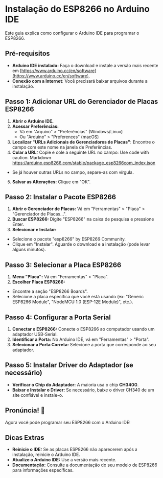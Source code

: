 # Instalação do ESP8266 no Arduino IDE

Este guia explica como configurar o Arduino IDE para programar o ESP8266. 

## Pré-requisitos

* **Arduino IDE instalado:** Faça o download e instale a versão mais recente em [https://www.arduino.cc/en/software](https://www.arduino.cc/en/software).
* **Conexão com a Internet:**  Você precisará baixar arquivos durante a instalação.

## Passo 1: Adicionar URL do Gerenciador de Placas ESP8266

1. **Abrir o Arduino IDE.**
2. **Acessar Preferências:** 
   - Vá em "Arquivo" > "Preferências" (Windows/Linux) 
   - Ou "Arduino" > "Preferences" (macOS)
3. **Localizar "URLs Adicionais de Gerenciadores de Placas":** Encontre o campo com este nome na janela de Preferências.
4. **Colar a URL:** Copie e cole a seguinte URL no campo:
Use code with caution.
Markdown
https://arduino.esp8266.com/stable/package_esp8266com_index.json
- Se já houver outras URLs no campo, separe-as com vírgula.
5. **Salvar as Alterações:** Clique em "OK".

## Passo 2: Instalar o Pacote ESP8266

1. **Abrir o Gerenciador de Placas:** Vá em "Ferramentas" > "Placa" > "Gerenciador de Placas...".
2. **Buscar ESP8266:** Digite "ESP8266" na caixa de pesquisa e pressione Enter.
3. **Selecionar e Instalar:** 
- Selecione o pacote "esp8266" by ESP8266 Community.
- Clique em "Instalar". Aguarde o download e a instalação (pode levar alguns minutos).

## Passo 3: Selecionar a Placa ESP8266

1. **Menu "Placa":** Vá em "Ferramentas" > "Placa".
2. **Escolher Placa ESP8266:** 
- Encontre a seção "ESP8266 Boards".
- Selecione a placa específica que você está usando (ex: "Generic ESP8266 Module", "NodeMCU 1.0 (ESP-12E Module)", etc.).

## Passo 4: Configurar a Porta Serial

1. **Conectar o ESP8266:** Conecte o ESP8266 ao computador usando um adaptador USB-Serial.
2. **Identificar a Porta:** No Arduino IDE, vá em "Ferramentas" > "Porta".
3. **Selecionar a Porta Correta:** Selecione a porta que corresponde ao seu adaptador.

## Passo 5: Instalar Driver do Adaptador (se necessário)

- **Verificar o Chip do Adaptador:** A maioria usa o chip **CH340G**.
- **Baixar e Instalar o Driver:** Se necessário, baixe o driver CH340 de um site confiável e instale-o.

## Pronúncia! 🎉

Agora você pode programar seu ESP8266 com o Arduino IDE! 

## Dicas Extras

- **Reinicie o IDE:**  Se as placas ESP8266 não aparecerem após a instalação, reinicie o Arduino IDE. 
- **Atualize o Arduino IDE:** Use a versão mais recente.
- **Documentação:** Consulte a documentação do seu modelo de ESP8266 para informações específicas.